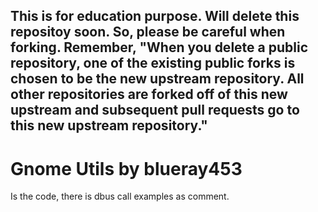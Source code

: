 ## This is for education purpose. Will delete this repositoy soon. So, please be careful when forking. Remember, "When you delete a public repository, one of the existing public forks is chosen to be the new upstream repository. All other repositories are forked off of this new upstream and subsequent pull requests go to this new upstream repository."

# Gnome Utils by blueray453

Is the code, there is dbus call examples as comment.